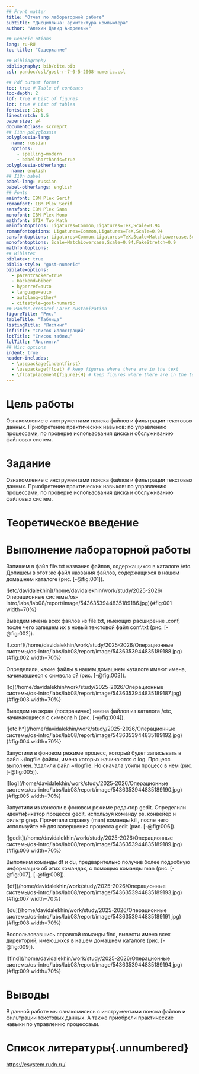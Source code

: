 ```yaml
---
## Front matter
title: "Отчет по лабораторной работе"
subtitle: "Дисциплина: архитектура компьютера"
author: "Алехин Давид Андреевич"

## Generic otions
lang: ru-RU
toc-title: "Содержание"

## Bibliography
bibliography: bib/cite.bib
csl: pandoc/csl/gost-r-7-0-5-2008-numeric.csl

## Pdf output format
toc: true # Table of contents
toc-depth: 2
lof: true # List of figures
lot: true # List of tables
fontsize: 12pt
linestretch: 1.5
papersize: a4
documentclass: scrreprt
## I18n polyglossia
polyglossia-lang:
  name: russian
  options:
	- spelling=modern
	- babelshorthands=true
polyglossia-otherlangs:
  name: english
## I18n babel
babel-lang: russian
babel-otherlangs: english
## Fonts
mainfont: IBM Plex Serif
romanfont: IBM Plex Serif
sansfont: IBM Plex Sans
monofont: IBM Plex Mono
mathfont: STIX Two Math
mainfontoptions: Ligatures=Common,Ligatures=TeX,Scale=0.94
romanfontoptions: Ligatures=Common,Ligatures=TeX,Scale=0.94
sansfontoptions: Ligatures=Common,Ligatures=TeX,Scale=MatchLowercase,Scale=0.94
monofontoptions: Scale=MatchLowercase,Scale=0.94,FakeStretch=0.9
mathfontoptions:
## Biblatex
biblatex: true
biblio-style: "gost-numeric"
biblatexoptions:
  - parentracker=true
  - backend=biber
  - hyperref=auto
  - language=auto
  - autolang=other*
  - citestyle=gost-numeric
## Pandoc-crossref LaTeX customization
figureTitle: "Рис."
tableTitle: "Таблица"
listingTitle: "Листинг"
lofTitle: "Список иллюстраций"
lotTitle: "Список таблиц"
lolTitle: "Листинги"
## Misc options
indent: true
header-includes:
  - \usepackage{indentfirst}
  - \usepackage{float} # keep figures where there are in the text
  - \floatplacement{figure}{H} # keep figures where there are in the text
---
```


# Цель работы

Ознакомление с инструментами поиска файлов и фильтрации текстовых данных. Приобретение практических навыков: по управлению процессами, по проверке использования диска и обслуживанию файловых систем.

# Задание

Ознакомление с инструментами поиска файлов и фильтрации текстовых данных. Приобретение практических навыков: по управлению процессами, по проверке использования диска и обслуживанию файловых систем.

# Теоретическое введение



# Выполнение лабораторной работы

Запишем в файл file.txt названия файлов, содержащихся в каталоге /etc. Допишем в этот же файл названия файлов, содержащихся в нашем домашнем каталоге (рис. [-@fig:001]).

![etc/davidalekhin](/home/davidalekhin/work/study/2025-2026/Операционные системы/os-intro/labs/lab08/report/image/5436353944835189186.jpg){#fig:001 width=70%}

Выведем имена всех файлов из file.txt, имеющих расширение .conf, после чего запишем их в новый текстовой файл conf.txt (рис. [-@fig:002]).

![.conf](/home/davidalekhin/work/study/2025-2026/Операционные системы/os-intro/labs/lab08/report/image/5436353944835189188.jpg){#fig:002 width=70%}

Определили, какие файлы в нашем домашнем каталоге имеют имена, начинавшиеся с символа c? (рис. [-@fig:003]).

![c](/home/davidalekhin/work/study/2025-2026/Операционные системы/os-intro/labs/lab08/report/image/5436353944835189187.jpg){#fig:003 width=70%}

Выведем на экран (постранично) имена файлов из каталога /etc, начинающиеся с символа h (рис. [-@fig:004]).

![etc h*](/home/davidalekhin/work/study/2025-2026/Операционные системы/os-intro/labs/lab08/report/image/5436353944835189192.jpg){#fig:004 width=70%}

Запустили в фоновом режиме процесс, который будет записывать в файл ~/logfile файлы, имена которых начинаются с log. Процесс выполнен. Удалили файл ~/logfile. Но сначала убили процесс в нем (рис. [-@fig:005]).

![log](/home/davidalekhin/work/study/2025-2026/Операционные системы/os-intro/labs/lab08/report/image/5436353944835189190.jpg){#fig:005 width=70%}

Запустили из консоли в фоновом режиме редактор gedit. Определили идентификатор процесса gedit, используя команду ps, конвейер и фильтр grep. Прочитали справку (man) команды kill, после чего используйте её для завершения процесса gedit (рис. [-@fig:006]).

![gedit](/home/davidalekhin/work/study/2025-2026/Операционные системы/os-intro/labs/lab08/report/image/5436353944835189189.jpg){#fig:006 width=70%}

Выполним команды df и du, предварительно получив более подробную информацию об этих командах, с помощью команды man (рис. [-@fig:007], [-@fig:008]).

![df](/home/davidalekhin/work/study/2025-2026/Операционные системы/os-intro/labs/lab08/report/image/5436353944835189193.jpg){#fig:007 width=70%}

![du](/home/davidalekhin/work/study/2025-2026/Операционные системы/os-intro/labs/lab08/report/image/5436353944835189191.jpg){#fig:008 width=70%}

Воспользовавшись справкой команды find, вывести имена всех директорий, имеющихся в нашем домашнем каталоге (рис. [-@fig:009]).

![find](/home/davidalekhin/work/study/2025-2026/Операционные системы/os-intro/labs/lab08/report/image/5436353944835189194.jpg){#fig:009 width=70%}

# Выводы

В данной работе мы ознакомились с инструментами поиска файлов и фильтрации текстовых данных. А также приобрели практические навыки по управлению процессами.

# Список литературы{.unnumbered}

https://esystem.rudn.ru/
